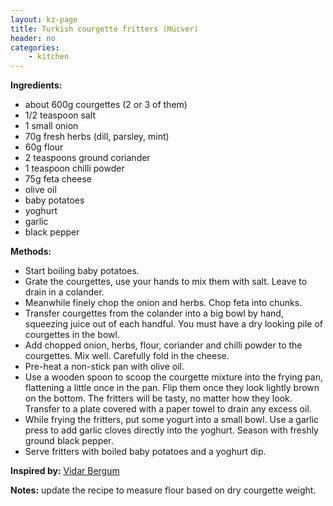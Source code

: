 ```yaml
---
layout: kz-page
title: Turkish courgette fritters (Mücver)
header: no
categories:
    - kitchen
---
```


**Ingredients:**

* about 600g courgettes (2 or 3 of them)
* 1/2 teaspoon salt
* 1 small onion
* 70g fresh herbs (dill, parsley, mint)
* 60g flour
* 2 teaspoons ground coriander
* 1 teaspoon chilli powder
* 75g feta cheese
* olive oil
<nbsp></nbsp>
* baby potatoes
* yoghurt
* garlic
* black pepper

**Methods:**

* Start boiling baby potatoes.
* Grate the courgettes, use your hands to mix them with salt. Leave to drain in a colander.
* Meanwhile finely chop the onion and herbs. Chop feta into chunks.
* Transfer courgettes from the colander into a big bowl by hand, squeezing juice out of each handful. You must have a dry looking pile of courgettes in the bowl.
* Add chopped onion, herbs, flour, coriander and chilli powder to the courgettes. Mix well. Carefully fold in the cheese.
* Pre-heat a non-stick pan with olive oil.
* Use a wooden spoon to scoop the courgette mixture into the frying pan, flattening a little once in the pan. Flip them once they look lightly brown on the bottom. The fritters will be tasty, no matter how they look. Transfer to a plate covered with a paper towel to drain any excess oil.
* While frying the fritters, put some yogurt into a small bowl. Use a garlic press to add garlic cloves directly into the yoghurt. Season with freshly ground black pepper.
* Serve fritters with boiled baby potatoes and a yoghurt dip.

**Inspired by:** [Vidar Bergum](https://vidarbergum.com/recipe/mucver-turkish-courgette-zucchini-fritters/)

**Notes:** update the recipe to measure flour based on dry courgette weight.
